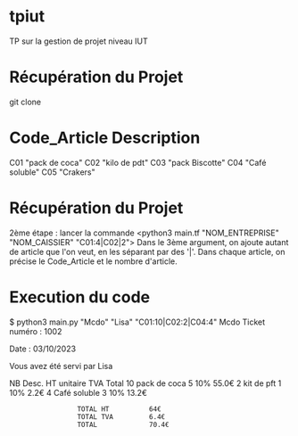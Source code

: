 # tpiut
TP sur la gestion de projet niveau IUT

# Récupération du Projet
git clone <project>

# Code_Article Description              
C01 "pack de coca"
C02 "kilo de pdt"
C03 "pack Biscotte"
C04 "Café soluble"
C05 "Crakers"

# Récupération du Projet
2ème étape : lancer la commande <python3 main.tf "NOM_ENTREPRISE" "NOM_CAISSIER" "C01:4|C02|2">
Dans le 3ème argument, on ajoute autant de article que l'on veut, en les séparant par des '|'. Dans chaque article, on précise le Code_Article et le nombre d'article.

# Execution du code
$ python3 main.py "Mcdo" "Lisa" "C01:10|C02:2|C04:4"
Mcdo
Ticket numéro : 1002

Date : 03/10/2023

Vous avez été servi par Lisa

NB	Desc.		      HT unitaire	TVA	 Total
10	pack de coca	5		        10%	 55.0€
2	  kit de pft	  1		        10%	 2.2€
4	  Café soluble	3		        10%	 13.2€

                     TOTAL HT          64€
                     TOTAL TVA         6.4€
                     TOTAL             70.4€
